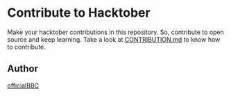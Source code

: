 # Contribute to Hacktober

Make your hacktober contributions in this repository. So, contribute to open source and keep learning.
Take a look at [CONTRIBUTION.md](https://github.com/officialbbc/contributeToHacktober/blob/main/CONTRIBUTION.md) to know how to contribute.

## Author

[officialBBC](https://github.com/officialbbc)
